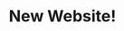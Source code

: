 ---
type: news
title: New Website!
description: We have a new website!
picture: http://placehold.it/700x300
---